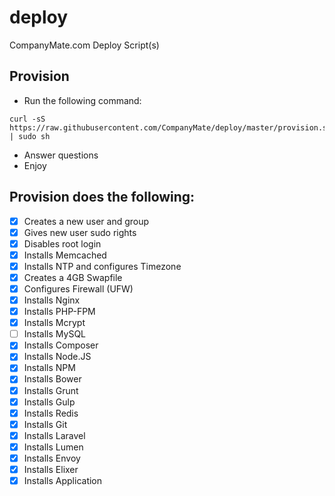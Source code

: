 # deploy
CompanyMate.com Deploy Script(s)

## Provision
- Run the following command:
```
curl -sS https://raw.githubusercontent.com/CompanyMate/deploy/master/provision.sh | sudo sh
```
- Answer questions
- Enjoy

## Provision does the following:
- [x] Creates a new user and group
- [x] Gives new user sudo rights
- [x] Disables root login
- [x] Installs Memcached
- [x] Installs NTP and configures Timezone
- [x] Creates a 4GB Swapfile
- [x] Configures Firewall (UFW)
- [x] Installs Nginx
- [x] Installs PHP-FPM
- [x] Installs Mcrypt
- [ ] Installs MySQL
- [x] Installs Composer
- [x] Installs Node.JS
- [x] Installs NPM
- [x] Installs Bower
- [x] Installs Grunt
- [x] Installs Gulp
- [x] Installs Redis
- [x] Installs Git
- [x] Installs Laravel
- [x] Installs Lumen
- [x] Installs Envoy
- [x] Installs Elixer
- [x] Installs Application

